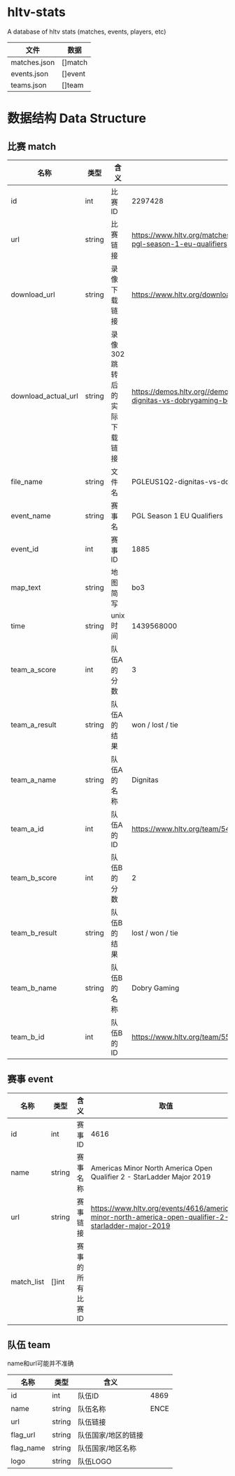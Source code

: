 # hltv-stats

A database of hltv stats (matches, events, players, etc)

| 文件           | 数据      |
| ------------ | ------- |
| matches.json | []match |
| events.json  | []event |
| teams.json   | []team  |

# 数据结构 Data Structure

## 比赛 match

| 名称                  | 类型     | 含义              | 取值                                                                                            |
| ------------------- | ------ | --------------- | --------------------------------------------------------------------------------------------- |
| id                  | int    | 比赛ID            | 2297428                                                                                       |
| url                 | string | 比赛链接            | https://www.hltv.org/matches/2297428/dignitas-vs-dobrygaming-pgl-season-1-eu-qualifiers       |
| download_url        | string | 录像下载链接          | https://www.hltv.org/download/demo/18604                                                      |
| download_actual_url | string | 录像302跳转后的实际下载链接 | https://demos.hltv.org//demo/demofiles/demosection//PGLEUS1Q2-dignitas-vs-dobrygaming-bo5.rar |
| file_name           | string | 文件名             | PGLEUS1Q2-dignitas-vs-dobrygaming-bo5.rar                                                     |
| event_name          | string | 赛事名             | PGL Season 1 EU Qualifiers                                                                    |
| event_id            | int    | 赛事ID            | 1885                                                                                          |
| map_text            | string | 地图简写            | bo3                                                                                           |
| time                | string | unix时间          | 1439568000                                                                                    |
| team_a_score        | int    | 队伍A的分数          | 3                                                                                             |
| team_a_result       | string | 队伍A的结果          | won / lost / tie                                                                              |
| team_a_name         | string | 队伍A的名称          | Dignitas                                                                                      |
| team_a_id           | int    | 队伍A的ID          | https://www.hltv.org/team/5422/dignitas                                                       |
| team_b_score        | int    | 队伍B的分数          | 2                                                                                             |
| team_b_result       | string | 队伍B的结果          | lost / won / tie                                                                              |
| team_b_name         | string | 队伍B的名称          | Dobry Gaming                                                                                  |
| team_b_id           | int    | 队伍B的ID          | https://www.hltv.org/team/5599/dobrygaming                                                    |

## 赛事 event

| 名称         | 类型     | 含义        | 取值                                                                                                   |
| ---------- | ------ | --------- | ---------------------------------------------------------------------------------------------------- |
| id         | int    | 赛事ID      | 4616                                                                                                 |
| name       | string | 赛事名称      | Americas Minor North America Open Qualifier 2 - StarLadder Major 2019                                |
| url        | string | 赛事链接      | https://www.hltv.org/events/4616/americas-minor-north-america-open-qualifier-2-starladder-major-2019 |
| match_list | []int  | 赛事的所有比赛ID |                                                                                                      |

## 队伍 team

name和url可能并不准确

| 名称        | 类型     | 含义         |      |
| --------- | ------ | ---------- | ---- |
| id        | int    | 队伍ID       | 4869 |
| name      | string | 队伍名称       | ENCE |
| url       | string | 队伍链接       |      |
| flag_url  | string | 队伍国家/地区的链接 |      |
| flag_name | string | 队伍国家/地区名称  |      |
| logo      | string | 队伍LOGO     |      |
